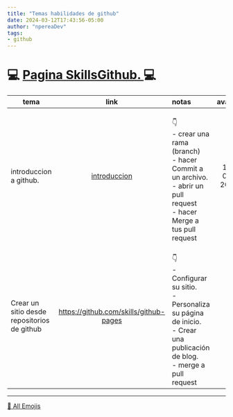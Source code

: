 ```yaml
---
title: "Temas habilidades de github"
date: 2024-03-12T17:43:56-05:00
author: "npereaDev"
tags: 
- github
---
```



#  💻	[Pagina SkillsGithub. ](https://skills.github.com/)   💻	


| tema        | link        | notas         | avance |
| ----------- | :---------: |  :----------- | :----: |
| introduccion a github.    | [introduccion](https://github.com/skills/introduction-to-github) |<br> 👇<br> - crear una rama (branch)<br> - hacer Commit a un archivo.<br> - abrir un  pull request<br> - hacer Merge a tus  pull request| 13-08-2024 |
|  Crear un sitio desde repositorios de github  | <https://github.com/skills/github-pages>  |<br> 👇<br> - Configurar su sitio.<br>- Personaliza su página de inicio. <br>- Crear una publicación de blog. <br>- merge a pull request      |  ⏳   |



---

 [💾 All Emojis ](https://www.freecodecamp.org/news/all-emojis-emoji-list-for-copy-and-paste/)	


